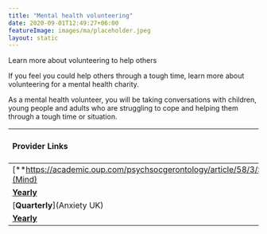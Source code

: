 ```yaml
---
title: "Mental health volunteering"
date: 2020-09-01T12:49:27+06:00
featureImage: images/ma/placeholder.jpeg
layout: static
---
```


Learn more about volunteering to help others

If you feel you could help others through a tough time, learn more about volunteering for a mental health charity.

As a mental health volunteer, you will be taking conversations with children, young people and adults who are struggling to cope and helping them through a tough time or situation.

| Provider Links      | Free or Paid  |  
| :-----------          | :--------------:      |  
| [**https://academic.oup.com/psychsocgerontology/article/58/3/S137/583366**](Mind) | Online | 
| [**Yearly**](Rethink) | Online | 
| [**Quarterly**](Anxiety UK) | Online | 
| [**Yearly**]() |  | 
  

<br/><br/>






